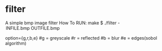 # filter
A simple bmp image filter
How To RUN:
make
$ ./filter -<option> INFILE.bmp OUTFILE.bmp

option={g,r,b,e}
#g =  greyscale
#r = reflected
#b = blur
#e = edges(sobol algorithm)
